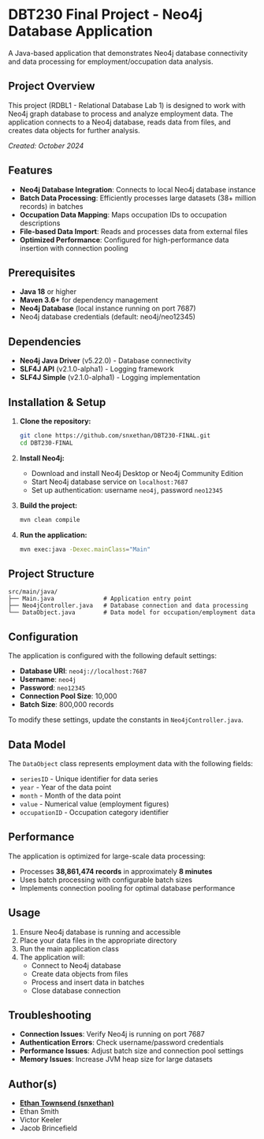 # DBT230 Final Project - Neo4j Database Application

A Java-based application that demonstrates Neo4j database connectivity and data processing for employment/occupation data analysis.

## Project Overview

This project (RDBL1 - Relational Database Lab 1) is designed to work with Neo4j graph database to process and analyze employment data. The application connects to a Neo4j database, reads data from files, and creates data objects for further analysis.

*Created: October 2024*

## Features

- **Neo4j Database Integration**: Connects to local Neo4j database instance
- **Batch Data Processing**: Efficiently processes large datasets (38+ million records) in batches
- **Occupation Data Mapping**: Maps occupation IDs to occupation descriptions
- **File-based Data Import**: Reads and processes data from external files
- **Optimized Performance**: Configured for high-performance data insertion with connection pooling

## Prerequisites

- **Java 18** or higher
- **Maven 3.6+** for dependency management
- **Neo4j Database** (local instance running on port 7687)
- Neo4j database credentials (default: neo4j/neo12345)

## Dependencies

- **Neo4j Java Driver** (v5.22.0) - Database connectivity
- **SLF4J API** (v2.1.0-alpha1) - Logging framework
- **SLF4J Simple** (v2.1.0-alpha1) - Logging implementation

## Installation & Setup

1. **Clone the repository:**
   ```bash
   git clone https://github.com/snxethan/DBT230-FINAL.git
   cd DBT230-FINAL
   ```

2. **Install Neo4j:**
   - Download and install Neo4j Desktop or Neo4j Community Edition
   - Start Neo4j database service on `localhost:7687`
   - Set up authentication: username `neo4j`, password `neo12345`

3. **Build the project:**
   ```bash
   mvn clean compile
   ```

4. **Run the application:**
   ```bash
   mvn exec:java -Dexec.mainClass="Main"
   ```

## Project Structure

```
src/main/java/
├── Main.java              # Application entry point
├── Neo4jController.java   # Database connection and data processing
└── DataObject.java        # Data model for occupation/employment data
```

## Configuration

The application is configured with the following default settings:

- **Database URI**: `neo4j://localhost:7687`
- **Username**: `neo4j`
- **Password**: `neo12345`
- **Connection Pool Size**: 10,000
- **Batch Size**: 800,000 records

To modify these settings, update the constants in `Neo4jController.java`.

## Data Model

The `DataObject` class represents employment data with the following fields:
- `seriesID` - Unique identifier for data series
- `year` - Year of the data point
- `month` - Month of the data point  
- `value` - Numerical value (employment figures)
- `occupationID` - Occupation category identifier

## Performance

The application is optimized for large-scale data processing:
- Processes **38,861,474 records** in approximately **8 minutes**
- Uses batch processing with configurable batch sizes
- Implements connection pooling for optimal database performance

## Usage

1. Ensure Neo4j database is running and accessible
2. Place your data files in the appropriate directory
3. Run the main application class
4. The application will:
   - Connect to Neo4j database
   - Create data objects from files
   - Process and insert data in batches
   - Close database connection

## Troubleshooting

- **Connection Issues**: Verify Neo4j is running on port 7687
- **Authentication Errors**: Check username/password credentials
- **Performance Issues**: Adjust batch size and connection pool settings
- **Memory Issues**: Increase JVM heap size for large datasets

## Author(s)

- [**Ethan Townsend (snxethan)**](www.ethantownsend.dev)
- Ethan Smith
- Victor Keeler
- Jacob Brincefield

